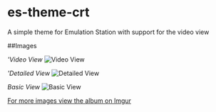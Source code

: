 # es-theme-crt
A simple theme for Emulation Station with support for the video view

##Images

*'Video View*
![Video View](http://i.imgur.com/w5rNqyr.png)

*'Detailed View*
![Detailed View](http://i.imgur.com/HMzQKT1.png)

*Basic View*
![Basic View](http://i.imgur.com/npqHCZy.png)

[For more images view the album on Imgur](http://imgur.com/a/w7JNT)
